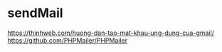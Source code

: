 # sendMail
https://thinhweb.com/huong-dan-tao-mat-khau-ung-dung-cua-gmail/  https://github.com/PHPMailer/PHPMailer
